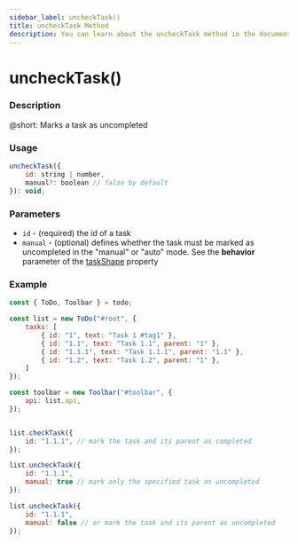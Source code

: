 ```yaml
---
sidebar_label: uncheckTask()
title: uncheckTask Method
description: You can learn about the uncheckTask method in the documentation of the DHTMLX JavaScript To Do List library. Browse developer guides and API reference, try out code examples and live demos, and download a free 30-day evaluation version of DHTMLX To Do List.
---
```


# uncheckTask()

### Description

@short: Marks a task as uncompleted

### Usage

~~~js
uncheckTask({
    id: string | number,
    manual?: boolean // false by default
}): void;
~~~

### Parameters

- `id` - (required) the id of a task
- `manual` - (optional) defines whether the task must be marked as uncompleted in the "manual" or "auto" mode. See the **behavior** parameter of the [taskShape](api/configs/taskshape_config.md) property

### Example

~~~js {21-24,26-29}
const { ToDo, Toolbar } = todo;

const list = new ToDo("#root", {
	tasks: [
        { id: "1", text: "Task 1 #tag1" },
		{ id: "1.1", text: "Task 1.1", parent: "1" },
        { id: "1.1.1", text: "Task 1.1.1", parent: "1.1" },
		{ id: "1.2", text: "Task 1.2", parent: "1" },
    ]
});

const toolbar = new Toolbar("#toolbar", {
	api: list.api,
});


list.checkTask({ 
    id: "1.1.1", // mark the task and its parent as completed
});

list.uncheckTask({ 
    id: "1.1.1",
    manual: true // mark only the specified task as uncompleted
});

list.uncheckTask({ 
    id: "1.1.1",
    manual: false // or mark the task and its parent as uncompleted
});
~~~